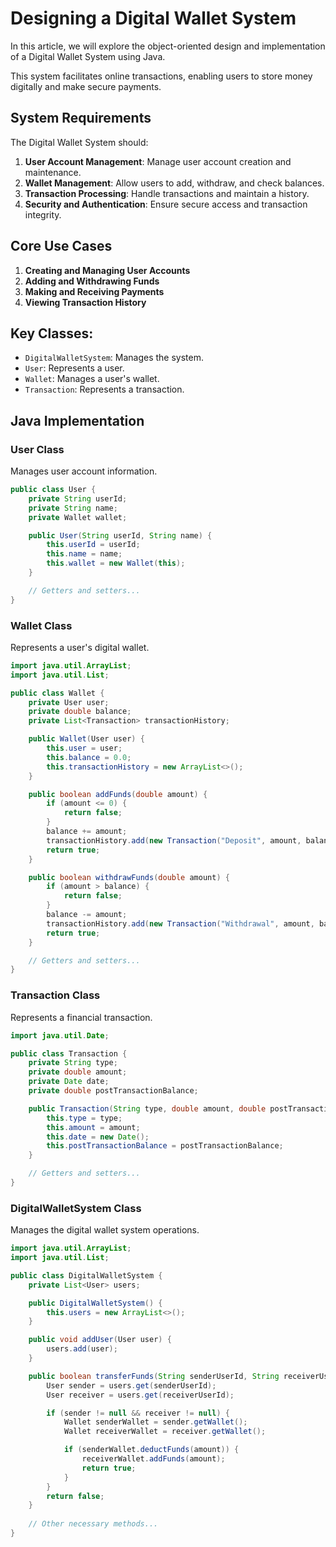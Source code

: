 # Designing a Digital Wallet System

In this article, we will explore the object-oriented design and implementation of a Digital Wallet System using Java. 

This system facilitates online transactions, enabling users to store money digitally and make secure payments.

## System Requirements

The Digital Wallet System should:

1. **User Account Management**: Manage user account creation and maintenance.
2. **Wallet Management**: Allow users to add, withdraw, and check balances.
3. **Transaction Processing**: Handle transactions and maintain a history.
4. **Security and Authentication**: Ensure secure access and transaction integrity.

## Core Use Cases

1. **Creating and Managing User Accounts**
2. **Adding and Withdrawing Funds**
3. **Making and Receiving Payments**
4. **Viewing Transaction History**

## Key Classes:
- `DigitalWalletSystem`: Manages the system.
- `User`: Represents a user.
- `Wallet`: Manages a user's wallet.
- `Transaction`: Represents a transaction.

## Java Implementation

### User Class

Manages user account information.

```java
public class User {
    private String userId;
    private String name;
    private Wallet wallet;

    public User(String userId, String name) {
        this.userId = userId;
        this.name = name;
        this.wallet = new Wallet(this);
    }

    // Getters and setters...
}
```
### Wallet Class
Represents a user's digital wallet.
```java
import java.util.ArrayList;
import java.util.List;

public class Wallet {
    private User user;
    private double balance;
    private List<Transaction> transactionHistory;

    public Wallet(User user) {
        this.user = user;
        this.balance = 0.0;
        this.transactionHistory = new ArrayList<>();
    }

    public boolean addFunds(double amount) {
        if (amount <= 0) {
            return false;
        }
        balance += amount;
        transactionHistory.add(new Transaction("Deposit", amount, balance));
        return true;
    }

    public boolean withdrawFunds(double amount) {
        if (amount > balance) {
            return false;
        }
        balance -= amount;
        transactionHistory.add(new Transaction("Withdrawal", amount, balance));
        return true;
    }

    // Getters and setters...
}
```
### Transaction Class
Represents a financial transaction.
```java
import java.util.Date;

public class Transaction {
    private String type;
    private double amount;
    private Date date;
    private double postTransactionBalance;

    public Transaction(String type, double amount, double postTransactionBalance) {
        this.type = type;
        this.amount = amount;
        this.date = new Date();
        this.postTransactionBalance = postTransactionBalance;
    }

    // Getters and setters...
}
```
### DigitalWalletSystem Class
Manages the digital wallet system operations.
```java
import java.util.ArrayList;
import java.util.List;

public class DigitalWalletSystem {
    private List<User> users;

    public DigitalWalletSystem() {
        this.users = new ArrayList<>();
    }

    public void addUser(User user) {
        users.add(user);
    }

    public boolean transferFunds(String senderUserId, String receiverUserId, double amount) {
        User sender = users.get(senderUserId);
        User receiver = users.get(receiverUserId);

        if (sender != null && receiver != null) {
            Wallet senderWallet = sender.getWallet();
            Wallet receiverWallet = receiver.getWallet();

            if (senderWallet.deductFunds(amount)) {
                receiverWallet.addFunds(amount);
                return true;
            }
        }
        return false;
    }
    
    // Other necessary methods...
}
```